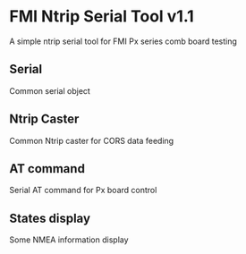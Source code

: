 # FMI Ntrip Serial Tool v1.1

A simple ntrip serial tool for FMI Px series comb board testing

## Serial

Common serial object

## Ntrip Caster

Common Ntrip caster for CORS data feeding

## AT command

Serial AT command for Px board control

## States display

Some NMEA information display
